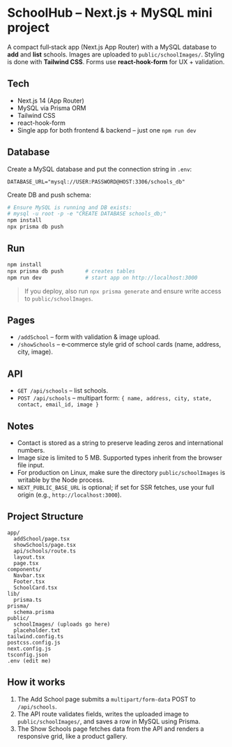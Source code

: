 # SchoolHub – Next.js + MySQL mini project

A compact full‑stack app (Next.js App Router) with a MySQL database to **add** and **list** schools. 
Images are uploaded to `public/schoolImages/`. Styling is done with **Tailwind CSS**. 
Forms use **react-hook-form** for UX + validation.

## Tech
- Next.js 14 (App Router)
- MySQL via Prisma ORM
- Tailwind CSS
- react-hook-form
- Single app for both frontend & backend – just one `npm run dev`

## Database
Create a MySQL database and put the connection string in `.env`:

```
DATABASE_URL="mysql://USER:PASSWORD@HOST:3306/schools_db"
```

Create DB and push schema:

```bash
# Ensure MySQL is running and DB exists:
# mysql -u root -p -e "CREATE DATABASE schools_db;"
npm install
npx prisma db push
```

## Run
```bash
npm install
npx prisma db push       # creates tables
npm run dev              # start app on http://localhost:3000
```

> If you deploy, also run `npx prisma generate` and ensure write access to `public/schoolImages`.

## Pages
- `/addSchool` – form with validation & image upload.
- `/showSchools` – e‑commerce style grid of school cards (name, address, city, image).

## API
- `GET /api/schools` – list schools.
- `POST /api/schools` – multipart form: `{ name, address, city, state, contact, email_id, image }`

## Notes
- Contact is stored as a string to preserve leading zeros and international numbers.
- Image size is limited to 5 MB. Supported types inherit from the browser file input.
- For production on Linux, make sure the directory `public/schoolImages` is writable by the Node process.
- `NEXT_PUBLIC_BASE_URL` is optional; if set for SSR fetches, use your full origin (e.g., `http://localhost:3000`).

## Project Structure
```
app/
  addSchool/page.tsx
  showSchools/page.tsx
  api/schools/route.ts
  layout.tsx
  page.tsx
components/
  Navbar.tsx
  Footer.tsx
  SchoolCard.tsx
lib/
  prisma.ts
prisma/
  schema.prisma
public/
  schoolImages/ (uploads go here)
  placeholder.txt
tailwind.config.ts
postcss.config.js
next.config.js
tsconfig.json
.env (edit me)
```

## How it works
1. The Add School page submits a `multipart/form-data` POST to `/api/schools`.
2. The API route validates fields, writes the uploaded image to `public/schoolImages/`, and saves a row in MySQL using Prisma.
3. The Show Schools page fetches data from the API and renders a responsive grid, like a product gallery.
